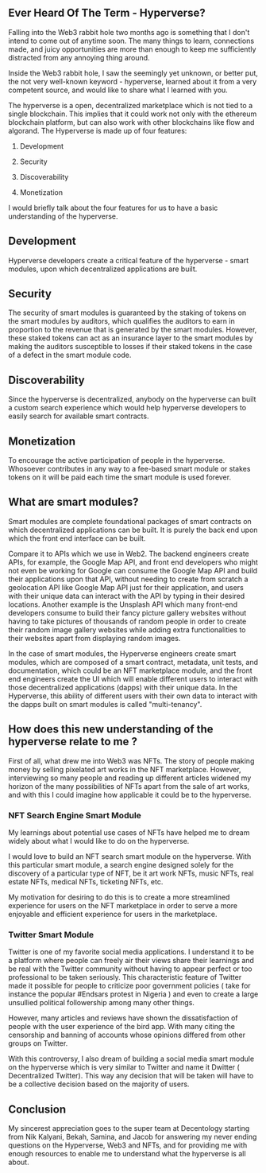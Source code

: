 ## Ever Heard Of The Term - Hyperverse?

Falling into the Web3 rabbit hole two months ago is something that I don't intend to come out of anytime soon. The many things to learn, connections made, and juicy opportunities are more than enough to keep me sufficiently distracted from any annoying thing around.

Inside the Web3 rabbit hole, I saw the seemingly yet unknown, or better put, the not very well-known keyword - hyperverse, learned about it from a very competent source, and would like to share what I learned with you.

The hyperverse is a open, decentralized marketplace which is not tied to a single blockchain. This implies that it could work not only with the ethereum blockchain platform, but can also work with other blockchains like flow and algorand. The Hyperverse is made up of four features:


1. Development

2. Security

3. Discoverability

4. Monetization

I would briefly talk about the four features for us to have a basic understanding of the hyperverse.


## Development

Hyperverse developers create a critical feature of the hyperverse - smart modules, upon which decentralized applications are built.

## Security

The security of smart modules is guaranteed by the staking of tokens on the smart modules by auditors, which qualifies the auditors to earn in proportion to the revenue that is generated by the smart modules. However, these staked tokens can act as an insurance layer to the smart modules by making the auditors susceptible to losses if their staked tokens in the case of a defect in the smart module code.

## Discoverability

Since the hyperverse is decentralized, anybody on the hyperverse can built a custom search experience which would help hyperverse developers to easily search for available smart contracts.

## Monetization

To encourage the active participation of people in the hyperverse. Whosoever contributes in any way to a fee-based smart module or stakes tokens on it will be paid each time the smart module is used forever.

## What are smart modules?

Smart modules are complete foundational packages of smart contracts on which decentralized applications can be built.
It is purely the back end upon which the front end interface can be built. 

Compare it to APIs which we use in Web2. The backend engineers create APIs, for example, the Google Map API, and front end developers who might not even be working for Google can consume the Google Map API and build their applications upon that API, without needing to create from scratch a geolocation API like Google Map API just for their application, and users with their unique data can interact with the API by typing in their desired locations. Another example is the Unsplash API which many front-end developers consume to build their fancy picture gallery websites without having to take pictures of thousands of random people in order to create their random image gallery websites while adding extra functionalities to their websites apart from displaying random images.

In the case of smart modules, the Hyperverse engineers create smart modules, which are composed of a smart contract, metadata, unit tests, and documentation, which could be an NFT marketplace module, and the front end engineers create the UI which will enable different users to interact with those decentralized applications (dapps) with their unique data. In the Hyperverse, this ability of different users with their own data to interact with the dapps built on smart modules is called "multi-tenancy". 

## How does this new understanding of the hyperverse relate to me ?

First of all, what drew me into Web3 was NFTs. The story of people making money by selling pixelated art works in the NFT marketplace. However, interviewing so many people and reading up different articles widened my horizon of the many possibilities of NFTs apart from the sale of art works, and with this I could imagine how applicable it could be to the hyperverse. 

### NFT Search Engine Smart Module

My learnings about potential use cases of NFTs have helped me to dream widely about what I would like to do on the hyperverse. 

I would love to build an NFT search smart module on the hyperverse. With this particular smart module, a search engine designed solely for the discovery of a particular type of NFT, be it art work NFTs, music NFTs, real estate NFTs, medical NFTs, ticketing NFTs, etc.

My motivation for desiring to do this is to create a more streamlined experience for users on the NFT marketplace in order to serve a more enjoyable and efficient experience for users in the marketplace.

### Twitter Smart Module

Twitter is one of my favorite social media applications. I understand it to be a platform where people can freely air their views share their learnings and be real with the Twitter community without having to appear perfect or too professional to be taken seriously. This characteristic feature of Twitter made it possible for people to criticize poor government policies ( take for instance the popular #Endsars protest in Nigeria ) and even to create a large unsullied political followership among many other things.

However, many articles and reviews have shown the dissatisfaction of people with the user experience of the bird app. With many citing the censorship and banning of accounts whose opinions differed from other groups on Twitter.

With this controversy, I also dream of building a social media smart module on the hyperverse which is very similar to Twitter and name it Dwitter ( Decentralized Twitter). This way any decision that will be taken will have to be a collective decision based on the majority of users.

## Conclusion

My sincerest appreciation goes to the super team at Decentology starting from Nik Kalyani, Bekah, Samina, and Jacob for answering my never ending questions on the Hyperverse, Web3 and NFTs, and for providing me with enough resources to enable me to understand what the hyperverse is all about.









